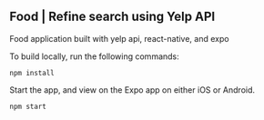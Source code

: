 ## Food | Refine search using Yelp API
Food application built with yelp api, react-native, and expo

To build locally, run the following commands:
```
npm install
```

Start the app, and view on the Expo app on either iOS or Android.
```
npm start
```
